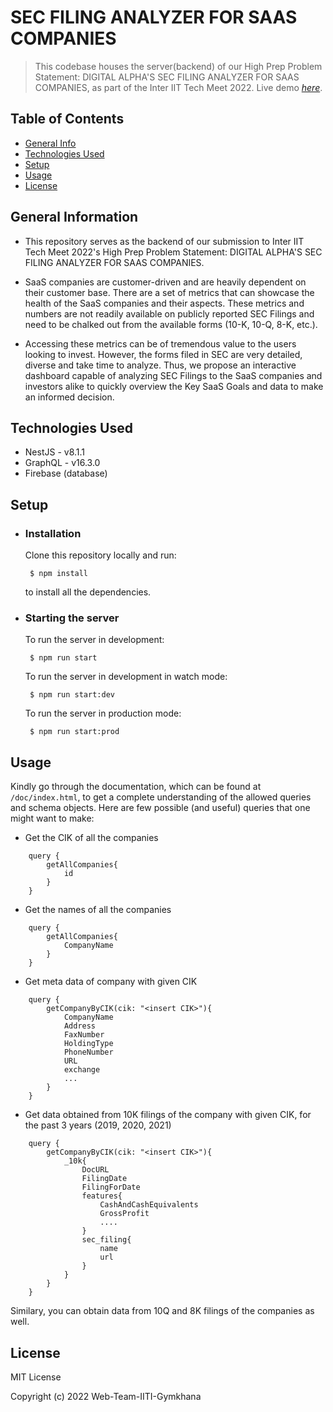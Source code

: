 # SEC FILING ANALYZER FOR SAAS COMPANIES

> This codebase houses the server(backend) of our High Prep Problem Statement: DIGITAL ALPHA'S SEC FILING ANALYZER FOR SAAS COMPANIES, as part of the Inter IIT Tech Meet 2022.
> Live demo [_here_](https://saasbackendiiti.herokuapp.com/graphql).

## Table of Contents

- [General Info](#general-information)
- [Technologies Used](#technologies-used)
- [Setup](#setup)
- [Usage](#usage)
- [License](#license)

## General Information

- This repository serves as the backend of our submission to Inter IIT Tech Meet 2022's High Prep Problem Statement: DIGITAL ALPHA'S SEC FILING ANALYZER FOR SAAS COMPANIES.

- SaaS companies are customer-driven and are heavily dependent on their customer base. There
  are a set of metrics that can showcase the health of the SaaS companies and their aspects. These
  metrics and numbers are not readily available on publicly reported SEC Filings and need to be
  chalked out from the available forms (10-K, 10-Q, 8-K, etc.).

- Accessing these metrics can be of tremendous value to the users looking to invest. However, the forms filed in SEC are very detailed, diverse and take time to analyze. Thus, we propose an interactive dashboard capable of analyzing SEC Filings to the SaaS companies and investors alike to quickly overview the Key SaaS Goals and data to make an informed decision.

## Technologies Used

- NestJS - v8.1.1
- GraphQL - v16.3.0
- Firebase (database)

## Setup

- ### Installation

  Clone this repository locally and run:

  ` $ npm install`

  to install all the dependencies.

- ### Starting the server

  To run the server in development:

  ` $ npm run start`

  To run the server in development in watch mode:

  ` $ npm run start:dev`

  To run the server in production mode:

  ` $ npm run start:prod`

## Usage

Kindly go through the documentation, which can be found at `/doc/index.html`, to get a complete understanding of the allowed queries and schema objects. Here are few possible (and useful) queries that one might want to make:

- Get the CIK of all the companies

```
    query {
        getAllCompanies{
            id
        }
    }
```

- Get the names of all the companies

```
    query {
        getAllCompanies{
            CompanyName
        }
    }
```

- Get meta data of company with given CIK

```
    query {
        getCompanyByCIK(cik: "<insert CIK>"){
            CompanyName
            Address
            FaxNumber
            HoldingType
            PhoneNumber
            URL
            exchange
            ...
        }
    }
```

- Get data obtained from 10K filings of the company with given CIK, for the past 3 years (2019, 2020, 2021)

```
    query {
        getCompanyByCIK(cik: "<insert CIK>"){
            _10k{
                DocURL
                FilingDate
                FilingForDate
                features{
                    CashAndCashEquivalents
                    GrossProfit
                    ....
                }
                sec_filing{
                    name
                    url
                }
            }
        }
    }
```

Similary, you can obtain data from 10Q and 8K filings of the companies as well.

## License

MIT License

Copyright (c) 2022 Web-Team-IITI-Gymkhana
